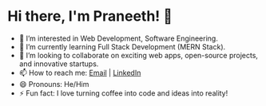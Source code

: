 # Hi there, I'm Praneeth! 👋

- 👀 I’m interested in Web Development, Software Engineering.
- 🌱 I’m currently learning Full Stack Development (MERN Stack).
- 💞️ I’m looking to collaborate on exciting web apps, open-source projects, and innovative startups.
- 📫 How to reach me: [Email](mailto:praneethummadisetty@gmail.com) |
     [LinkedIn](https://www.linkedin.com/in/ummadisetty-praneeth)
- 😄 Pronouns: He/Him
- ⚡ Fun fact: I love turning coffee into code and ideas into reality!
